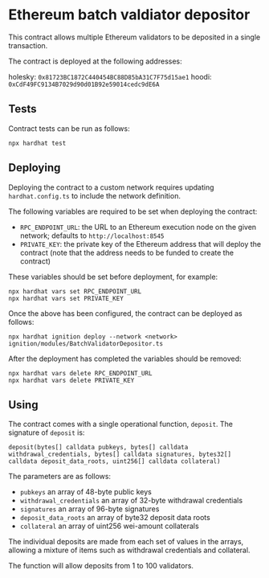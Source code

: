 # Ethereum batch valdiator depositor

This contract allows multiple Ethereum validators to be deposited in a single transaction.

The contract is deployed at the following addresses:

holesky: `0x81723BC1872C440454BC88D85bA31C7F75d15ae1`
hoodi: `0xCdF49FC9134B7029d90d01B92e59014cedc9dE6A`

## Tests

Contract tests can be run as follows:

```shell
npx hardhat test
```

## Deploying

Deploying the contract to a custom network requires updating `hardhat.config.ts` to include the network definition.

The following variables are required to be set when deploying the contract:

- `RPC_ENDPOINT_URL`: the URL to an Ethereum execution node on the given network; defaults to `http://localhost:8545`
- `PRIVATE_KEY`: the private key of the Ethereum address that will deploy the contract (note that the address needs to be funded to create the contract)

These variables should be set before deployment, for example:

```shell
npx hardhat vars set RPC_ENDPOINT_URL
npx hardhat vars set PRIVATE_KEY
```

Once the above has been configured, the contract can be deployed as follows:

```shell
npx hardhat ignition deploy --network <network> ignition/modules/BatchValidatorDepositor.ts
```

After the deployment has completed the variables should be removed:

```shell
npx hardhat vars delete RPC_ENDPOINT_URL
npx hardhat vars delete PRIVATE_KEY
```


## Using

The contract comes with a single operational function, `deposit`.  The signature of `deposit` is:

```solidity
deposit(bytes[] calldata pubkeys, bytes[] calldata withdrawal_credentials, bytes[] calldata signatures, bytes32[] calldata deposit_data_roots, uint256[] calldata collateral)
```

The parameters are as follows:

- `pubkeys` an array of 48-byte public keys
- `withdrawal_credentials` an array of 32-byte withdrawal credentials
- `signatures` an array of 96-byte signatures
- `deposit_data_roots` an array of byte32 deposit data roots
- `collateral` an array of uint256 wei-amount collaterals

The individual deposits are made from each set of values in the arrays, allowing a mixture of items such as withdrawal credentials and collateral.

The function will allow deposits from 1 to 100 validators.
